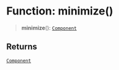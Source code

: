 # Function: minimize()

> **minimize**(): [`Component`](/api/classes/Component)

## Returns

[`Component`](/api/classes/Component)
